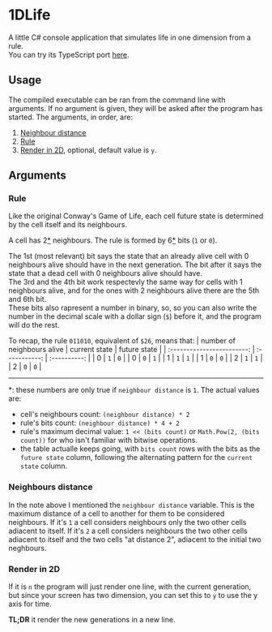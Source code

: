 # 1DLife
A little C# console application that simulates life in one dimension from a rule.\
You can try its TypeScript port [here](https://catonif.github.io/life).

## Usage
The compiled executable can be ran from the command line with arguments. If no argument is given, they will be asked after the program has started.
The arguments, in order, are:
1. [Neighbour distance](#Neighbours-distance)
2. [Rule](#Rule)
3. [Render in 2D](#Render-in-2D), optional, default value is `y`.

## Arguments
### Rule
Like the original Conway's Game of Life, each cell future state is determined by the cell itself and its neighbours.

A cell has 2[*](#L30) neighbours. The rule is formed by 6[*](#L30) bits (`1` or `0`).

The 1st (most relevant) bit says the state that an already alive cell with 0 neighbours alive should have in the next generation. The bit after it says the state that a dead cell with 0 neighbours alive should have.\
The 3rd and the 4th bit work respectevly the same way for cells with 1 neighbours alive, and for the ones with 2 neighbours alive there are the 5th and 6th bit.\
These bits also rapresent a number in binary, so, so you can also write the number in the decimal scale with a dollar sign (`$`) before it, and the program will do the rest.

To recap, the rule `011010`, equivalent of `$26`, means that:
| number of neighbours alive | current state | future state |
| :------------------------: | :-----------: | :----------: |
|             0              |      `1`      |     `0`      |
|             0              |      `0`      |     `1`      |
|             1              |      `1`      |     `1`      |
|             1              |      `0`      |     `0`      |
|             2              |      `1`      |     `1`      |
|             2              |      `0`      |     `0`      |

---

\*: these numbers are only true if `neighbour distance` is `1`. The actual values are:
- cell's neighbours count: `(neighbour distance) * 2`
- rule's bits count: `(neighbour distance) * 4 + 2`
- rule's maximum decimal value: `1 << (bits count)` or `Math.Pow(2, (bits count))` for who isn't familiar with bitwise operations.
- the table actualle keeps going, with `bits count` rows with the bits as the `future state` column, following the alternating pattern for the `current state` column.

### Neighbours distance
In the note above I mentioned the `neighbour distance` variable. This is the maximum distance of a cell to another for them to be considered neighbours. If it's `1` a cell considers neighbours only the two other cells adiacent to itself. If it's `2` a cell considers neighbours the two other cells adiacent to itself and the two cells "at distance 2", adiacent to the initial two neghbours.

### Render in 2D
If it is `n` the program will just render one line, with the current generation, but since your screen has two dimension, you can set this to `y` to use the y axis for time.

**TL;DR** it render the new generations in a new line.
